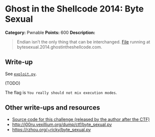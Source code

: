 # Ghost in the Shellcode 2014: Byte Sexual

**Category:** Pwnable
**Points:** 600
**Description:**

> Endian isn’t the only thing that can be interchanged. [File](https://github.com/ctfs/write-ups/blob/master/ghost-in-the-shellcode-2014/byte-sexual/byte_sexual-838ca00502fd07d49dc319c4e78b6a94cee530a8) running at bytesexual.2014.ghostintheshellcode.com.

## Write-up

See [`exploit.py`](https://github.com/ctfs/write-ups/blob/master/ghost-in-the-shellcode-2014/byte-sexual/exploit.py).

(TODO)

The flag is `You really should not mix execution modes`.

## Other write-ups and resources

* [Source code for this challenge (released by the author after the CTF)](https://github.com/LightningTH/GiTS/blob/master/byte_sexual/lightning.py)
* <http://j00ru.vexillium.org/dump/ctf/byte_sexual.py>
* <https://rzhou.org/~ricky/byte_sexual.py>
